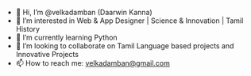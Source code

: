 - 👋 Hi, I’m @velkadamban (Daarwin Kanna)
- 👀 I’m interested in Web & App Designer | Science & Innovation | Tamil History 
- 🌱 I’m currently learning Python
- 💞️ I’m looking to collaborate on Tamil Language based projects and Innovative Projects
- 📫 How to reach me: velkadamban@gmail.com

<!---
velkadamban/velkadamban is a ✨ special ✨ repository because its `README.md` (this file) appears on your GitHub profile.
You can click the Preview link to take a look at your changes.
--->

